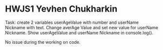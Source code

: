 # HWJS1 Yevhen Chukharkin

Task: create 2 variables userAgeValue with number and userName Nickname with text. Change averAge Value and set new value for userName Nickname. Show userAgeValue and userName Nickname in console.log().

No issue during the working on code.
